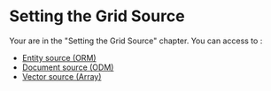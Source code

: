 # Setting the Grid Source

Your are in the "Setting the Grid Source" chapter. You can access to :

* [Entity source (ORM)](entity_source.md)
* [Document source (ODM)](document_source.md)
* [Vector source (Array)](vector_source.md)